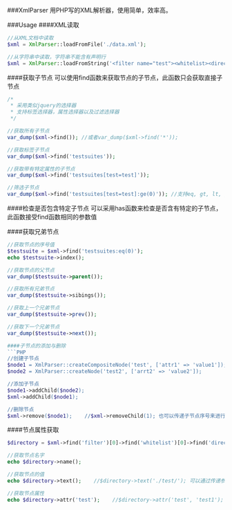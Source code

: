 ###XmlParser
用PHP写的XML解析器，使用简单，效率高。

###Usage
####XML读取
```PHP
//从XML文档中读取
$xml = XmlParser::loadFromFile('./data.xml');

//从字符串中读取，字符串不能含有声明行
$xml = XmlParser::loadFromString('<filter name="test"><whitelist><directory>./</directory></whitelist></filter>');

````

####获取子节点
可以使用find函数来获取节点的子节点，此函数只会获取直接子节点
```PHP
/*
 * 采用类似jquery的选择器
 * 支持标签选择器，属性选择器以及过滤选择器
 */

//获取所有子节点
var_dump($xml->find()); //或者var_dump($xml->find('*'));

//获取标签子节点
var_dump($xml->find('testsuites'));

//获取带有特定属性的子节点
var_dump($xml->find('testsuites[test=test]'));

//筛选子节点
var_dump($xml->find('testsuites[test=test]:ge(0)')); //支持eq, gt, lt, ge, le五中过滤选择器
````
####检查是否包含特定子节点
可以采用has函数来检查是否含有特定的子节点，此函数接受find函数相同的参数值

####获取兄弟节点
```PHP
//获取节点的序号值
$testsuite = $xml->find('testsuites:eq(0)');
echo $testsuite->index();

//获取节点的父节点
var_dump($testsuite->parent());

//获取所有兄弟节点
var_dump($testsuite->sibings());

//获取上一个兄弟节点
var_dump($testsuite->prev());

//获取下一个兄弟节点
var_dump($testsuite->next());

####子节点的添加与删除
```PHP
//创建子节点
$node1 = XmlParser::createCompositeNode('test', ['attr1' => 'value1']);
$node2 = XmlParser::createNode('test2', ['arrt2' => 'value2']);

//添加子节点
$node1->addChild($node2);
$xml->addChild($node1);

//删除节点
$xml->remove($node1);    //$xml->removeChild(1); 也可以传递子节点序号来进行删除
```

####节点属性获取
```PHP
$directory = $xml->find('filter')[0]->find('whitelist')[0]->find('directory')[0];

//获取节点名字
echo $directory->name();

//获取节点的值
echo $directory->text();    //$directory->text('./test/'); 可以通过传递参数来设置节点的值

//获取节点属性
echo $directory->attr('test');    //$directory->attr('test', 'test1'); 可以通过传递参数来设置节点的属性
```